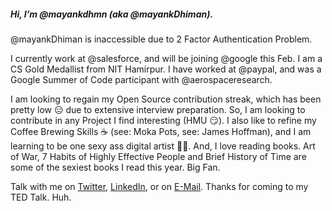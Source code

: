 ##### Hi, I’m @mayankdhmn (aka @mayankDhiman).

@mayankDhiman is inaccessible due to 2 Factor Authentication Problem.

I currently work at @salesforce, and will be joining @google this Feb. I am a CS Gold Medallist from NIT Hamirpur. I have worked at @paypal, and was a Google Summer of Code participant with @aerospaceresearch.

I am looking to regain my Open Source contribution streak, which has been pretty low 😑 due to extensive interview preparation. So, I am looking to contribute in any Project I find interesting (HMU 😏). I also like to refine my Coffee Brewing Skills ☕️ (see: Moka Pots, see: James Hoffman), and I am learning to be one sexy ass digital artist 👨‍🎨. And, I love reading books. Art of War, 7 Habits of Highly Effective People and Brief History of Time are some of the sexiest books I read this year. Big Fan. 

Talk with me on [Twitter](https://twitter.com/mayank1dhiman), [LinkedIn](https://www.linkedin.com/in/mayank-dhiman/), or on [E-Mail](mailto:mdhiman536@gmail.com). 
Thanks for coming to my TED Talk. Huh.

<!---
- 🌱 I’m currently learning ...
- 💞️ I’m looking to collaborate on ...

mayankdhmn/mayankdhmn is a ✨ special ✨ repository because its `README.md` (this file) appears on your GitHub profile.
You can click the Preview link to take a look at your changes.
--->
